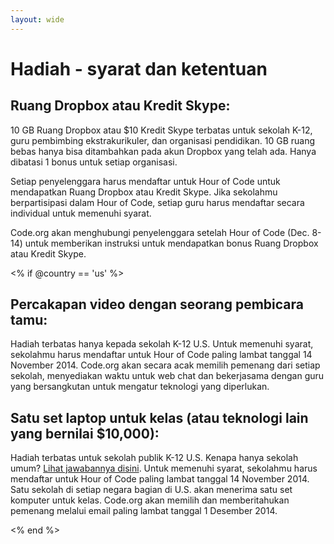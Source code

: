 ```yaml
---
layout: wide
---
```


# Hadiah - syarat dan ketentuan

## Ruang Dropbox atau Kredit Skype:

10 GB Ruang Dropbox atau $10 Kredit Skype terbatas untuk sekolah K-12, guru pembimbing ekstrakurikuler, dan organisasi pendidikan. 10 GB ruang bebas hanya bisa ditambahkan pada akun Dropbox yang telah ada. Hanya dibatasi 1 bonus untuk setiap organisasi.

Setiap penyelenggara harus mendaftar untuk Hour of Code untuk mendapatkan Ruang Dropbox atau Kredit Skype. Jika sekolahmu berpartisipasi dalam Hour of Code, setiap guru harus mendaftar secara individual untuk memenuhi syarat.

Code.org akan menghubungi penyelenggara setelah Hour of Code (Dec. 8-14) untuk memberikan instruksi untuk mendapatkan bonus Ruang Dropbox atau Kredit Skype.

<% if @country == 'us' %>

## Percakapan video dengan seorang pembicara tamu:

Hadiah terbatas hanya kepada sekolah K-12 U.S. Untuk memenuhi syarat, sekolahmu harus mendaftar untuk Hour of Code paling lambat tanggal 14 November 2014. Code.org akan secara acak memilih pemenang dari setiap sekolah, menyediakan waktu untuk web chat dan bekerjasama dengan guru yang bersangkutan untuk mengatur teknologi yang diperlukan.

## Satu set laptop untuk kelas (atau teknologi lain yang bernilai $10,000):

Hadiah terbatas untuk sekolah publik K-12 U.S. Kenapa hanya sekolah umum? [Lihat jawabannya disini](http://www.hourofcode.com/us#faq). Untuk memenuhi syarat, sekolahmu harus mendaftar untuk Hour of Code paling lambat tanggal 14 November 2014. Satu sekolah di setiap negara bagian di U.S. akan menerima satu set komputer untuk kelas. Code.org akan memilih dan memberitahukan pemenang melalui email paling lambat tanggal 1 Desember 2014.

<% end %>